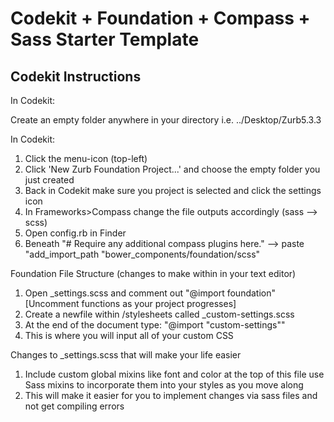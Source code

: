 # Codekit + Foundation + Compass + Sass Starter Template

## Codekit Instructions

In Codekit:

Create an empty folder anywhere in your directory i.e. ../Desktop/Zurb5.3.3

In Codekit: 
1. Click the menu-icon (top-left)
2. Click 'New Zurb Foundation Project...' and choose the empty folder you just created
3. Back in Codekit make sure you project is selected and click the settings icon
4. In Frameworks>Compass change the file outputs accordingly (sass --> scss)
5. Open config.rb in Finder 
6. Beneath "# Require any additional compass plugins here." --> paste "add_import_path "bower_components/foundation/scss"

Foundation File Structure (changes to make within in your text editor)
1. Open _settings.scss and comment out "@import foundation" [Uncomment functions as your project progresses]
2. Create a newfile within /stylesheets called _custom-settings.scss
3. At the end of the document type: "@import "custom-settings""
4. This is where you will input all of your custom CSS

Changes to _settings.scss that will make your life easier
1. Include custom global mixins like font and color at the top of this file use Sass mixins to incorporate them into your styles as you move along
2. This will make it easier for you to implement changes via sass files and not get compiling errors

